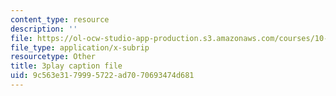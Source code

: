 ```yaml
---
content_type: resource
description: ''
file: https://ol-ocw-studio-app-production.s3.amazonaws.com/courses/10-34-numerical-methods-applied-to-chemical-engineering-fall-2015/9c563e3179995722ad7070693474d681_xE9IGS-_6zo.vtt
file_type: application/x-subrip
resourcetype: Other
title: 3play caption file
uid: 9c563e31-7999-5722-ad70-70693474d681
---
```

